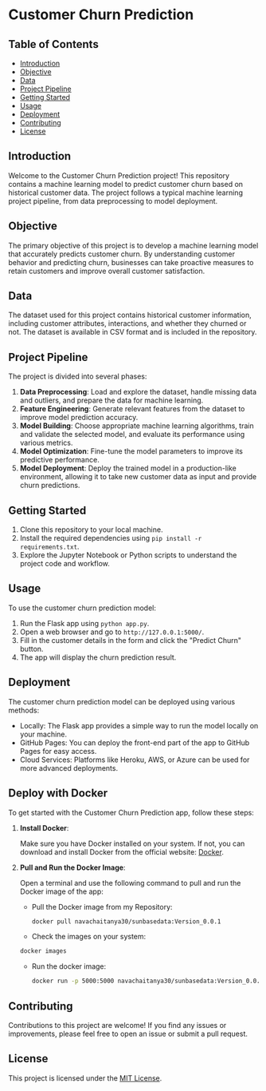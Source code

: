 # Customer Churn Prediction

## Table of Contents
- [Introduction](#introduction)
- [Objective](#objective)
- [Data](#data)
- [Project Pipeline](#project-pipeline)
- [Getting Started](#getting-started)
- [Usage](#usage)
- [Deployment](#deployment)
- [Contributing](#contributing)
- [License](#license)

## Introduction

Welcome to the Customer Churn Prediction project! This repository contains a machine learning model to predict customer churn based on historical customer data. The project follows a typical machine learning project pipeline, from data preprocessing to model deployment.

## Objective

The primary objective of this project is to develop a machine learning model that accurately predicts customer churn. By understanding customer behavior and predicting churn, businesses can take proactive measures to retain customers and improve overall customer satisfaction.

## Data

The dataset used for this project contains historical customer information, including customer attributes, interactions, and whether they churned or not. The dataset is available in CSV format and is included in the repository.

## Project Pipeline

The project is divided into several phases:

1. **Data Preprocessing**: Load and explore the dataset, handle missing data and outliers, and prepare the data for machine learning.
2. **Feature Engineering**: Generate relevant features from the dataset to improve model prediction accuracy.
3. **Model Building**: Choose appropriate machine learning algorithms, train and validate the selected model, and evaluate its performance using various metrics.
4. **Model Optimization**: Fine-tune the model parameters to improve its predictive performance.
5. **Model Deployment**: Deploy the trained model in a production-like environment, allowing it to take new customer data as input and provide churn predictions.

## Getting Started

1. Clone this repository to your local machine.
2. Install the required dependencies using `pip install -r requirements.txt`.
3. Explore the Jupyter Notebook or Python scripts to understand the project code and workflow.

## Usage

To use the customer churn prediction model:

1. Run the Flask app using `python app.py`.
2. Open a web browser and go to `http://127.0.0.1:5000/`.
3. Fill in the customer details in the form and click the "Predict Churn" button.
4. The app will display the churn prediction result.

## Deployment

The customer churn prediction model can be deployed using various methods:

- Locally: The Flask app provides a simple way to run the model locally on your machine.
- GitHub Pages: You can deploy the front-end part of the app to GitHub Pages for easy access.
- Cloud Services: Platforms like Heroku, AWS, or Azure can be used for more advanced deployments.

## Deploy with Docker 

To get started with the Customer Churn Prediction app, follow these steps:

1. **Install Docker**:

   Make sure you have Docker installed on your system. If not, you can download and install Docker from the official website: [Docker](https://www.docker.com/get-started).

2. **Pull and Run the Docker Image**:

   Open a terminal and use the following command to pull and run the Docker image of the app:
   
   - Pull the Docker image from my Repository:
     ```bash
     docker pull navachaitanya30/sunbasedata:Version_0.0.1
     ```
   - Check the images on your system:
    ```bash
    docker images
    ```
   - Run the docker image:
     ```bash
     docker run -p 5000:5000 navachaitanya30/sunbasedata:Version_0.0.1
     ```


## Contributing

Contributions to this project are welcome! If you find any issues or improvements, please feel free to open an issue or submit a pull request.

## License

This project is licensed under the [MIT License](LICENSE).
